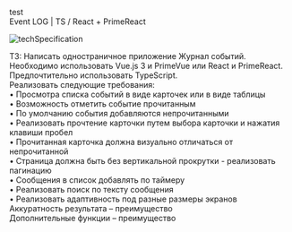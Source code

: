 test </br>
Event LOG | 
TS / React + PrimeReact

![techSpecification](https://github.com/Event-log/blob/main/technical%20specification.jpg)


ТЗ:
Написать одностраничное приложение Журнал событий.
Необходимо использовать Vue.js 3 и PrimeVue или React и PrimeReact.
Предпочтительно использовать TypeScript.
<br/>
Реализовать следующие требования:
<br/>
• Просмотра списка событий в виде карточек или в виде таблицы
<br/>
• Возможность отметить событие прочитанным
<br/>
• По умолчанию события добавляются непрочитанными
<br/>
• Реализовать прочтение карточки путем выбора карточки и нажатия клавиши
пробел
<br/>
• Прочитанная карточка должна визуально отличаться от непрочитанной
<br/>
• Страница должна быть без вертикальной прокрутки - реализовать
пагинацию
<br/>
• Сообщения в список добавлять по таймеру
<br/>
• Реализовать поиск по тексту сообщения
<br/>
• Реализовать адаптивность под разные размеры экранов
<br/>
Аккуратность результата – преимущество
<br/>
Дополнительные функции – преимущество
